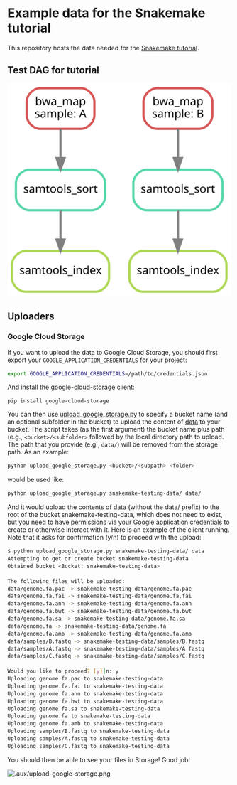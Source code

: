 # Example data for the Snakemake tutorial

This repository hosts the data needed for the [Snakemake tutorial](https://snakemake.readthedocs.io/en/stable/tutorial/tutorial.html).

## Test DAG for tutorial

<img src="./dag.svg">

## Uploaders

### Google Cloud Storage

If you want to upload the data to Google Cloud Storage, you should first
export your `GOOGLE_APPLICATION_CREDENTIALS` for your project:

```bash
export GOOGLE_APPLICATION_CREDENTIALS=/path/to/credentials.json
```

And install the google-cloud-storage client:

```bsah
pip install google-cloud-storage
```

You can then use [upload_google_storage.py](upload_google_storage.py) to specify a bucket name
(and an optional subfolder in the bucket) to upload the content of [data](data)
to your bucket. The script takes (as the first argument) the bucket name plus path
(e.g., `<bucket>/<subfolder>` followed by the local directory path to upload.
The path that you provide (e.g., `data/`) will be removed from the storage path.
As an example:

```bash
python upload_google_storage.py <bucket>/<subpath> <folder>
```

would be used like:

```bash
python upload_google_storage.py snakemake-testing-data/ data/
```

And it would upload the contents of data (without the data/ prefix) to
the root of the bucket snakemake-testing-data, which does not need to exist,
but you need to have permissions via your Google application credentials
to create or otherwise interact with it. Here is an example of the client
running. Note that it asks for confirmation (y/n) to proceed with the upload:

```bash
$ python upload_google_storage.py snakemake-testing-data/ data
Attempting to get or create bucket snakemake-testing-data
Obtained bucket <Bucket: snakemake-testing-data>

The following files will be uploaded:
data/genome.fa.pac -> snakemake-testing-data/genome.fa.pac
data/genome.fa.fai -> snakemake-testing-data/genome.fa.fai
data/genome.fa.ann -> snakemake-testing-data/genome.fa.ann
data/genome.fa.bwt -> snakemake-testing-data/genome.fa.bwt
data/genome.fa.sa -> snakemake-testing-data/genome.fa.sa
data/genome.fa -> snakemake-testing-data/genome.fa
data/genome.fa.amb -> snakemake-testing-data/genome.fa.amb
data/samples/B.fastq -> snakemake-testing-data/samples/B.fastq
data/samples/A.fastq -> snakemake-testing-data/samples/A.fastq
data/samples/C.fastq -> snakemake-testing-data/samples/C.fastq

Would you like to proceed? [y]|n: y
Uploading genome.fa.pac to snakemake-testing-data
Uploading genome.fa.fai to snakemake-testing-data
Uploading genome.fa.ann to snakemake-testing-data
Uploading genome.fa.bwt to snakemake-testing-data
Uploading genome.fa.sa to snakemake-testing-data
Uploading genome.fa to snakemake-testing-data
Uploading genome.fa.amb to snakemake-testing-data
Uploading samples/B.fastq to snakemake-testing-data
Uploading samples/A.fastq to snakemake-testing-data
Uploading samples/C.fastq to snakemake-testing-data
```

You should then be able to see your files in Storage! Good job!

![.aux/upload-google-storage.png](.aux/upload-google-storage.png)
